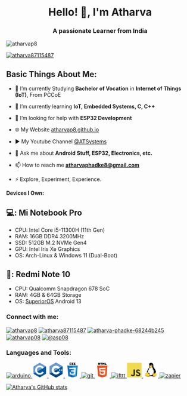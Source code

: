 <h1 align="center">Hello! 👋, I'm Atharva</h1>
<h3 align="center">A passionate Learner from India</h3>

<p align="left"> <img src="https://komarev.com/ghpvc/?username=atharvap8&label=Profile%20views&color=0e75b6&style=flat" alt="atharvap8" /> </p>

<p align="left"> <a href="https://twitter.com/@atharva87115487" target="blank"><img src="https://img.shields.io/twitter/follow/atharva87115487?logo=twitter&style=for-the-badge" alt="atharva87115487" /></a> </p>

## Basic Things About Me:
- 🔭 I’m currently Studying **Bachelor of Vocation** in **Internet of Things (IoT)**, From PCCoE

- 🌱 I’m currently learning **IoT, Embedded Systems, C, C++**

- 🤝 I’m looking for help with **ESP32 Development**

- 🌐 My Website [atharvap8.github.io](atharvap8.github.io)

- ▶ My Youtube Channel [@ATSystems](https://www.youtube.com/channel/UCHDgYG-P6Fct9-CwAqteHYA)

- 💬 Ask me about **Android Stuff, ESP32, Electronics, etc.**

- 📫 How to reach me **atharvaphadke8@gmail.com**

- ⚡ Explore, Experiment, Experience.

**Devices I Own:**

## 💻: **Mi Notebook Pro**
- CPU: Intel Core i5-11300H (11th Gen)
- RAM: 16GB DDR4 3200MHz 
- SSD: 512GB M.2 NVMe Gen4
- GPU: Intel Iris Xe Graphics
- OS:  Arch-Linux & Windows 11 (Dual-Boot)

## 📱: **Redmi Note 10**
- CPU: Qualcomm Snapdragon 678 SoC
- RAM: 4GB & 64GB Storage
- OS:  [SuperiorOS](https://github.com/SuperiorOS) Android 13

<h3 align="left">Connect with me:</h3>
<p align="left">
<a href="https://dev.to/atharvap8" target="blank"><img align="center" src="https://raw.githubusercontent.com/rahuldkjain/github-profile-readme-generator/master/src/images/icons/Social/devto.svg" alt="atharvap8" height="30" width="40" /></a>
<a href="https://twitter.com/atharva87115487" target="blank"><img align="center" src="https://raw.githubusercontent.com/rahuldkjain/github-profile-readme-generator/master/src/images/icons/Social/twitter.svg" alt="atharva87115487" height="30" width="40" /></a>
<a href="https://linkedin.com/in/atharva-phadke-68244b245" target="blank"><img align="center" src="https://raw.githubusercontent.com/rahuldkjain/github-profile-readme-generator/master/src/images/icons/Social/linked-in-alt.svg" alt="atharva-phadke-68244b245" height="30" width="40" /></a>
<a href="https://instagram.com/atharva.p8" target="blank"><img align="center" src="https://raw.githubusercontent.com/rahuldkjain/github-profile-readme-generator/master/src/images/icons/Social/instagram.svg" alt="atharvap08" height="30" width="40" /></a>
<a href="https://www.youtube.com/channel/UCHDgYG-P6Fct9-CwAqteHYA" target="blank"><img align="center" src="https://raw.githubusercontent.com/rahuldkjain/github-profile-readme-generator/master/src/images/icons/Social/youtube.svg" alt="@asp08" height="30" width="40" /></a>
</p>

<h3 align="left">Languages and Tools:</h3>
<p align="left"> <a href="https://www.arduino.cc/" target="_blank" rel="noreferrer"> <img src="https://cdn.worldvectorlogo.com/logos/arduino-1.svg" alt="arduino" width="40" height="40"/> </a> <a href="https://www.cprogramming.com/" target="_blank" rel="noreferrer"> <img src="https://raw.githubusercontent.com/devicons/devicon/master/icons/c/c-original.svg" alt="c" width="40" height="40"/> </a> <a href="https://www.w3schools.com/cpp/" target="_blank" rel="noreferrer"> <img src="https://raw.githubusercontent.com/devicons/devicon/master/icons/cplusplus/cplusplus-original.svg" alt="cplusplus" width="40" height="40"/> </a> <a href="https://www.w3schools.com/css/" target="_blank" rel="noreferrer"> <img src="https://raw.githubusercontent.com/devicons/devicon/master/icons/css3/css3-original-wordmark.svg" alt="css3" width="40" height="40"/> </a> <a href="https://git-scm.com/" target="_blank" rel="noreferrer"> <img src="https://www.vectorlogo.zone/logos/git-scm/git-scm-icon.svg" alt="git" width="40" height="40"/> </a> <a href="https://www.w3.org/html/" target="_blank" rel="noreferrer"> <img src="https://raw.githubusercontent.com/devicons/devicon/master/icons/html5/html5-original-wordmark.svg" alt="html5" width="40" height="40"/> </a> <a href="https://ifttt.com/" target="_blank" rel="noreferrer"> <img src="https://www.vectorlogo.zone/logos/ifttt/ifttt-ar21.svg" alt="ifttt" width="40" height="40"/> </a> <a href="https://developer.mozilla.org/en-US/docs/Web/JavaScript" target="_blank" rel="noreferrer"> <img src="https://raw.githubusercontent.com/devicons/devicon/master/icons/javascript/javascript-original.svg" alt="javascript" width="40" height="40"/> </a> <a href="https://www.linux.org/" target="_blank" rel="noreferrer"> <img src="https://raw.githubusercontent.com/devicons/devicon/master/icons/linux/linux-original.svg" alt="linux" width="40" height="40"/> </a> <a href="https://zapier.com" target="_blank" rel="noreferrer"> <img src="https://www.vectorlogo.zone/logos/zapier/zapier-icon.svg" alt="zapier" width="40" height="40"/> </a> </p>

[![Atharva's GitHub stats](https://github-readme-stats.vercel.app/api?username=atharvap8&theme=dark&count_private=true&show_icons=true)](https://github.com/atharvap8/github-readme-stats)
